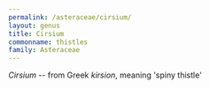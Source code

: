 ```yaml
---
permalink: /asteraceae/cirsium/
layout: genus
title: Cirsium
commonname: thistles
family: Asteraceae
---
```


*Cirsium* -- from Greek *kirsion*, meaning 'spiny thistle'

